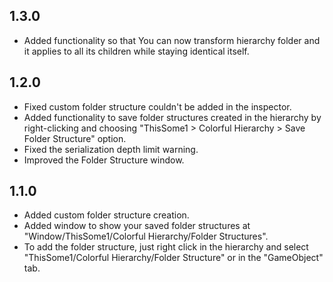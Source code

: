 ## 1.3.0

* Added functionality so that You can now transform hierarchy folder and it applies to all its children while staying identical itself.

## 1.2.0

* Fixed custom folder structure couldn't be added in the inspector.
* Added functionality to save folder structures created in the hierarchy by right-clicking and choosing "ThisSome1 > Colorful Hierarchy > Save Folder Structure" option.
* Fixed the serialization depth limit warning.
* Improved the Folder Structure window.

## 1.1.0

* Added custom folder structure creation.
* Added window to show your saved folder structures at "Window/ThisSome1/Colorful Hierarchy/Folder Structures".
* To add the folder structure, just right click in the hierarchy and select "ThisSome1/Colorful Hierarchy/Folder Structure" or in the "GameObject" tab.